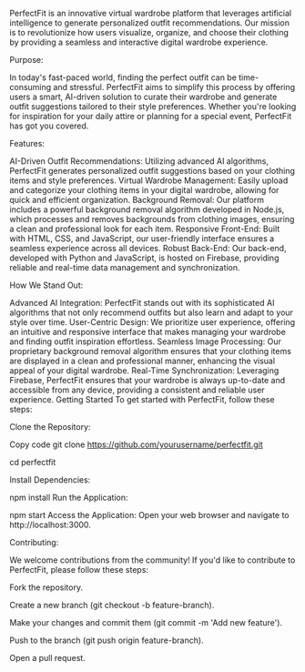 PerfectFit is an innovative virtual wardrobe platform that leverages artificial intelligence to generate personalized outfit recommendations. Our mission is to revolutionize how users visualize, organize, and choose their clothing by providing a seamless and interactive digital wardrobe experience.

Purpose:

In today's fast-paced world, finding the perfect outfit can be time-consuming and stressful. PerfectFit aims to simplify this process by offering users a smart, AI-driven solution to curate their wardrobe and generate outfit suggestions tailored to their style preferences. Whether you're looking for inspiration for your daily attire or planning for a special event, PerfectFit has got you covered.

Features:

AI-Driven Outfit Recommendations: Utilizing advanced AI algorithms, PerfectFit generates personalized outfit suggestions based on your clothing items and style preferences.
Virtual Wardrobe Management: Easily upload and categorize your clothing items in your digital wardrobe, allowing for quick and efficient organization.
Background Removal: Our platform includes a powerful background removal algorithm developed in Node.js, which processes and removes backgrounds from clothing images, ensuring a clean and professional look for each item.
Responsive Front-End: Built with HTML, CSS, and JavaScript, our user-friendly interface ensures a seamless experience across all devices.
Robust Back-End: Our back-end, developed with Python and JavaScript, is hosted on Firebase, providing reliable and real-time data management and synchronization.


How We Stand Out:

Advanced AI Integration: PerfectFit stands out with its sophisticated AI algorithms that not only recommend outfits but also learn and adapt to your style over time.
User-Centric Design: We prioritize user experience, offering an intuitive and responsive interface that makes managing your wardrobe and finding outfit inspiration effortless.
Seamless Image Processing: Our proprietary background removal algorithm ensures that your clothing items are displayed in a clean and professional manner, enhancing the visual appeal of your digital wardrobe.
Real-Time Synchronization: Leveraging Firebase, PerfectFit ensures that your wardrobe is always up-to-date and accessible from any device, providing a consistent and reliable user experience.
Getting Started
To get started with PerfectFit, follow these steps:

Clone the Repository:


Copy code
git clone https://github.com/yourusername/perfectfit.git

cd perfectfit



Install Dependencies:


npm install
Run the Application:


npm start
Access the Application:
Open your web browser and navigate to http://localhost:3000.




Contributing:


We welcome contributions from the community! If you'd like to contribute to PerfectFit, please follow these steps:

Fork the repository.

Create a new branch (git checkout -b feature-branch).

Make your changes and commit them (git commit -m 'Add new feature').

Push to the branch (git push origin feature-branch).

Open a pull request.
